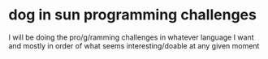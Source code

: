 # dog in sun programming challenges
I will be doing the pro/g/ramming challenges in whatever language I want and mostly in order of what seems interesting/doable at any given moment
